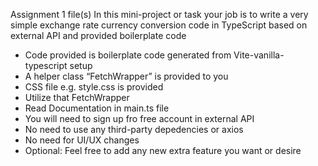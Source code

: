 Assignment 1 file(s)
In this mini-project or task your job is to write a very simple exchange rate currency conversion code in TypeScript based on external API and provided boilerplate code

- Code provided is boilerplate code generated from Vite-vanilla-typescript setup
- A helper class “FetchWrapper” is provided to you
- CSS file e.g. style.css is provided
- Utilize that FetchWrapper
- Read Documentation in main.ts file
- You will need to sign up fro free account in external API
- No need to use any third-party depedencies or axios
- No need for UI/UX changes
- Optional: Feel free to add any new extra feature you want or desire
